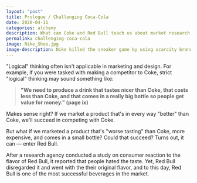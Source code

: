 ```yaml
---
layout: "post"
title: Prologue / Challenging Coca-Cola
date: 2020-04-11
categories: alchemy
description: What can Coke and Red Bull teach us about market research and design?
permalink: challenging-coca-cola
image: Nike_Shoe.jpg
image-description: Nike killed the sneaker game by using scarcity branding.
---
```


"Logical" thinking often isn't applicable in marketing and design. For example, if you were tasked with making a competitor to Coke, strict "logical" thinking may sound something like:

> <strong>"We need to produce a drink that tastes nicer than Coke, that costs less than Coke, and that comes in a really big bottle so people get value for money." (page ix)</strong>

Makes sense right? If we market a product that's in every way "better" than Coke, we'll succeed in competing with Coke.

But what if we marketed a product that's "worse tasting" than Coke, more expensive, and comes in a small bottle? Could that succeed? Turns out, it can — enter Red Bull.

After a research agency conducted a study on consumer reaction to the flavor of Red Bull, it reported that people hated the taste. Yet, Red Bull disregarded it and went with the their original flavor, and to this day, Red Bull is one of the most successful beverages in the market.
